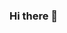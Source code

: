 ### Hi there 👋

<!--
**musticle/musticle** is a ✨ _special_ ✨ repository because its `README.md` (this file) appears on your GitHub profile.

Here are some ideas to get you started:

- 🔭 I’m currently working on making a game site
- 🌱 I’m currently learning how the hell this github thing works
- 👯 I’m looking to collaborate on nothin, solo stuff
- 🤔 I’m looking for help with nothing im selfish
- 💬 Ask me about nothing leave me alone
- 📫 How to reach me: idk
- 😄 Pronouns: k/y/s
- ⚡ Fun fact: i have no idea how to work this
-->
